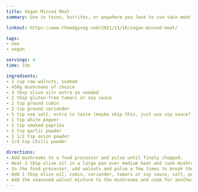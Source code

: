 ```yaml
---
title: Vegan Minced Meat
summary: Use in tacos, burritos, or anywhere you love to use taco meat!

linkout: https://www.theedgyveg.com/2021/11/16/vegan-minced-meat/

tags:
- new
- vegan

servings: 4
time: 15m

ingredients:
- 1 cup raw walnuts, soaked
- 450g mushrooms of choice
- 3 tbsp olive oil+ extra as needed
- 2 tbsp gluten-free tamari or soy sauce
- 1 tsp ground cumin
- 2 tsp ground coriander
- ½ tsp sea salt, extra to taste (maybe skip this, just use soy sauce?)
- 1 tsp white pepper
- 2 tsp smoked paprika
- 2 tsp garlic powder
- 1 1/2 tsp onion powder
- 1/4 tsp chilli powder

directions:
- Add mushrooms to a food processor and pulse until finely chopped.
- Heat 2 tbsp olive oil in a large pan over medium heat and cook mushrooms for 6-8 mins, stirring. They should begin to release their liquid and begin to brown.
- In the food processor, add walnuts and pulse a few times to break the nuts into smaller pieces.
- Add 1 tbsp olive oil, cumin, coriander, tamari or soy sauce, salt, pepper, paprika, garlic powder, onion powder, and chili powder; and pulse until mixed. You want the consistency to be that of ground beef.
- Add the seasoned walnut mixture to the mushrooms and cook for another couple of minutes until combined, and heated. Season to taste with salt and pepper.
---
```

